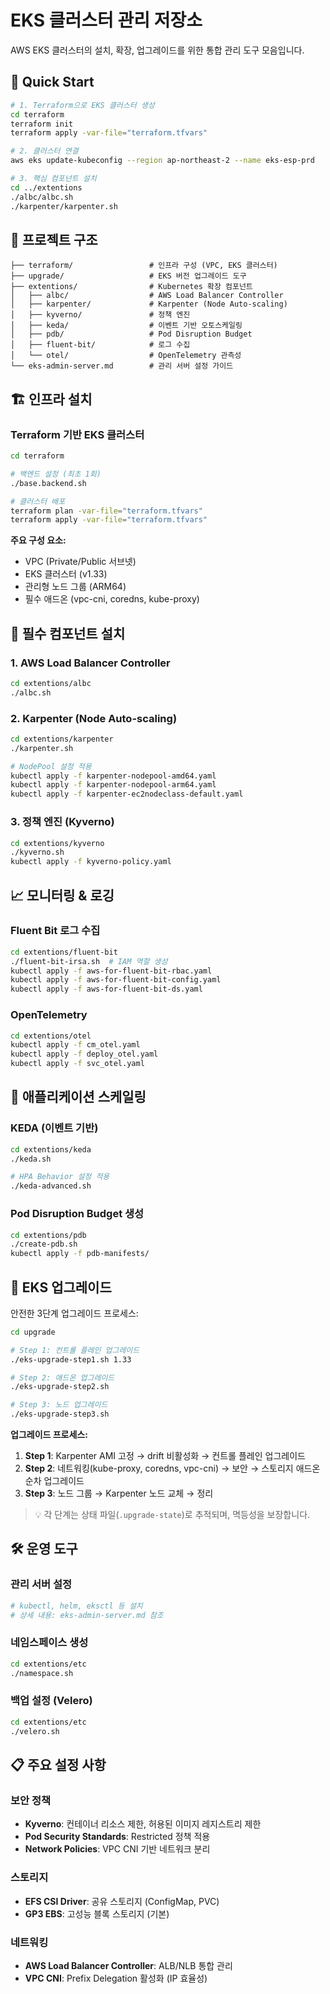 # EKS 클러스터 관리 저장소

AWS EKS 클러스터의 설치, 확장, 업그레이드를 위한 통합 관리 도구 모음입니다.

## 🚀 Quick Start

```bash
# 1. Terraform으로 EKS 클러스터 생성
cd terraform
terraform init
terraform apply -var-file="terraform.tfvars"

# 2. 클러스터 연결
aws eks update-kubeconfig --region ap-northeast-2 --name eks-esp-prd

# 3. 핵심 컴포넌트 설치
cd ../extentions
./albc/albc.sh
./karpenter/karpenter.sh
```

## 📁 프로젝트 구조

```
├── terraform/                 # 인프라 구성 (VPC, EKS 클러스터)
├── upgrade/                   # EKS 버전 업그레이드 도구
├── extentions/                # Kubernetes 확장 컴포넌트
│   ├── albc/                  # AWS Load Balancer Controller
│   ├── karpenter/             # Karpenter (Node Auto-scaling)
│   ├── kyverno/               # 정책 엔진
│   ├── keda/                  # 이벤트 기반 오토스케일링
│   ├── pdb/                   # Pod Disruption Budget
│   ├── fluent-bit/            # 로그 수집
│   └── otel/                  # OpenTelemetry 관측성
└── eks-admin-server.md        # 관리 서버 설정 가이드
```

## 🏗️ 인프라 설치

### Terraform 기반 EKS 클러스터

```bash
cd terraform

# 백엔드 설정 (최초 1회)
./base.backend.sh

# 클러스터 배포
terraform plan -var-file="terraform.tfvars"
terraform apply -var-file="terraform.tfvars"
```

**주요 구성 요소:**
- VPC (Private/Public 서브넷)
- EKS 클러스터 (v1.33)
- 관리형 노드 그룹 (ARM64)
- 필수 애드온 (vpc-cni, coredns, kube-proxy)

## 🔧 필수 컴포넌트 설치

### 1. AWS Load Balancer Controller
```bash
cd extentions/albc
./albc.sh
```

### 2. Karpenter (Node Auto-scaling)
```bash
cd extentions/karpenter
./karpenter.sh

# NodePool 설정 적용
kubectl apply -f karpenter-nodepool-amd64.yaml
kubectl apply -f karpenter-nodepool-arm64.yaml
kubectl apply -f karpenter-ec2nodeclass-default.yaml
```

### 3. 정책 엔진 (Kyverno)
```bash
cd extentions/kyverno
./kyverno.sh
kubectl apply -f kyverno-policy.yaml
```

## 📈 모니터링 & 로깅

### Fluent Bit 로그 수집
```bash
cd extentions/fluent-bit
./fluent-bit-irsa.sh  # IAM 역할 생성
kubectl apply -f aws-for-fluent-bit-rbac.yaml
kubectl apply -f aws-for-fluent-bit-config.yaml
kubectl apply -f aws-for-fluent-bit-ds.yaml
```

### OpenTelemetry
```bash
cd extentions/otel
kubectl apply -f cm_otel.yaml
kubectl apply -f deploy_otel.yaml
kubectl apply -f svc_otel.yaml
```

## 🚀 애플리케이션 스케일링

### KEDA (이벤트 기반)
```bash
cd extentions/keda
./keda.sh

# HPA Behavior 설정 적용
./keda-advanced.sh
```

### Pod Disruption Budget 생성
```bash
cd extentions/pdb
./create-pdb.sh
kubectl apply -f pdb-manifests/
```

## 🔄 EKS 업그레이드

안전한 3단계 업그레이드 프로세스:

```bash
cd upgrade

# Step 1: 컨트롤 플레인 업그레이드
./eks-upgrade-step1.sh 1.33

# Step 2: 애드온 업그레이드  
./eks-upgrade-step2.sh

# Step 3: 노드 업그레이드
./eks-upgrade-step3.sh
```

**업그레이드 프로세스:**
1. **Step 1**: Karpenter AMI 고정 → drift 비활성화 → 컨트롤 플레인 업그레이드
2. **Step 2**: 네트워킹(kube-proxy, coredns, vpc-cni) → 보안 → 스토리지 애드온 순차 업그레이드
3. **Step 3**: 노드 그룹 → Karpenter 노드 교체 → 정리

> 💡 각 단계는 상태 파일(`.upgrade-state`)로 추적되며, 멱등성을 보장합니다.

## 🛠️ 운영 도구

### 관리 서버 설정
```bash
# kubectl, helm, eksctl 등 설치
# 상세 내용: eks-admin-server.md 참조
```

### 네임스페이스 생성
```bash
cd extentions/etc
./namespace.sh
```

### 백업 설정 (Velero)
```bash
cd extentions/etc
./velero.sh
```

## 📋 주요 설정 사항

### 보안 정책
- **Kyverno**: 컨테이너 리소스 제한, 허용된 이미지 레지스트리 제한
- **Pod Security Standards**: Restricted 정책 적용
- **Network Policies**: VPC CNI 기반 네트워크 분리

### 스토리지
- **EFS CSI Driver**: 공유 스토리지 (ConfigMap, PVC)
- **GP3 EBS**: 고성능 블록 스토리지 (기본)

### 네트워킹
- **AWS Load Balancer Controller**: ALB/NLB 통합 관리
- **VPC CNI**: Prefix Delegation 활성화 (IP 효율성)